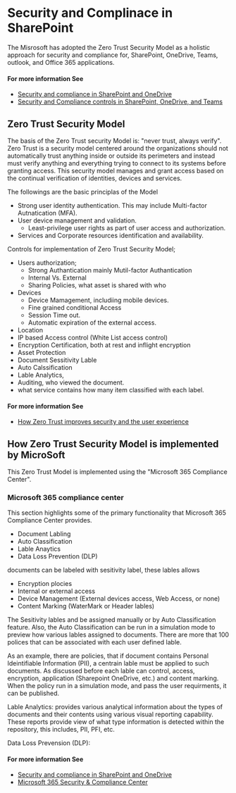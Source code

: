 # Security and Complinace in SharePoint

The Misrosoft has adopted the Zero Trust Security Model as a holistic approach for security and compliance for, SharePoint, OneDrive, Teams, outlook, and Office 365 applications.

#### For more information See

* [Security and compliance in SharePoint and OneDrive](https://www.youtube.com/watch?v=uCDOtPgP7Gs)
* [Security and Compliance controls in SharePoint, OneDrive, and Teams](https://techcommunity.microsoft.com/t5/microsoft-sharepoint-blog/security-and-compliance-controls-in-sharepoint-onedrive-and/ba-p/1698280)

## Zero Trust Security Model

The basis of the Zero Trust security Model is: "never trust, always verify". Zero Trust is a security model centered around 
the organizations should not automatically trust anything inside or outside its perimeters and instead must verify 
anything and everything trying to connect to its systems before granting access. This security model manages and grant access 
based on the continual verification of identities, devices and services.

The followings are the basic principlas of the Model 

* Strong user identity authentication. This may include Multi-factor Autnatication (MFA).
* User device management and validation.
  * Least-privilege user rights as part of user access and authorization. 
* Services and Corporate resources identification and availability. 

Controls for implementation of Zero Trust Security Model;

* Users authorization;
  * Strong Authantication mainly Mutil-factor Authantication
  * Internal Vs. External
  * Sharing Policies, what asset is shared with who
* Devices
  * Device Mamagement, includiing mobile devices. 
  * Fine grained conditional Access
  * Session Time out.
  * Automatic expiration of the external access.  
* Location
 * IP based Access control (White List access control)
 * Encryption Certification, both at rest and inflight encryption
* Asset Protection
 * Document Sessitivity Lable
 * Auto Calssification
 * Lable Analytics, 
  * Auditing, who viewed the document. 
  * what service contains how many item classified with each label.  
 

#### For more information See

* [How Zero Trust improves security and the user experience](https://www.youtube.com/watch?v=-Why_ZjJUhg)

## How Zero Trust Security Model is implemented by MicroSoft

This Zero Trust Model is implemented using the "Microsoft 365 Compliance Center".

### Microsoft 365 compliance center

This section highlights some of the primary functionality that Microsoft 365 Compliance Center provides. 

* Document Labling
* Auto Classification
* Lable Anaytics
* Data Loss Prevention (DLP)   


documents can be  labeled with sesitivity label, these lables allows

  * Encryption plocies
  * Internal or external access
  * Device Management (External devices access, Web Access, or none)
  * Content Marking (WaterMark or Header lables) 

The Sesitivity lables and be assigned manually or by Auto Classification feature. Also, the Auto Classification can be run in a simulation mode to preview how various lables assigned to documents. 
There are more that 100 polices that can be associated with each user defined lable. 

As an example, there are policies, that if document contains Personal Ideintifiable Information (PII), a centrain lable must be applied to such documents. As discussed before each lable can control, access, encryption, application (Sharepoint OneDrive, etc.) and content marking.
When the policy run in a simulation mode, and pass the user requirments, it can be published. 
   
Lable Analytics: provides various analytical information about the types of documents and their contents using various visual reporting capability. These reports provide view of what type information is detected within the repository, this includes, PII, PFI, etc. 
 
Data Loss Prevension (DLP):
 
#### For more information See

* [Security and compliance in SharePoint and OneDrive](https://www.youtube.com/watch?v=uCDOtPgP7Gs)
* [Microsoft 365 Security & Compliance Center](https://www.youtube.com/watch?v=Q8uZGGqOB3g)

